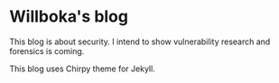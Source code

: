 # Willboka's blog

This blog is about security. I intend to show vulnerability research and forensics is coming.

This blog uses Chirpy theme for Jekyll.
